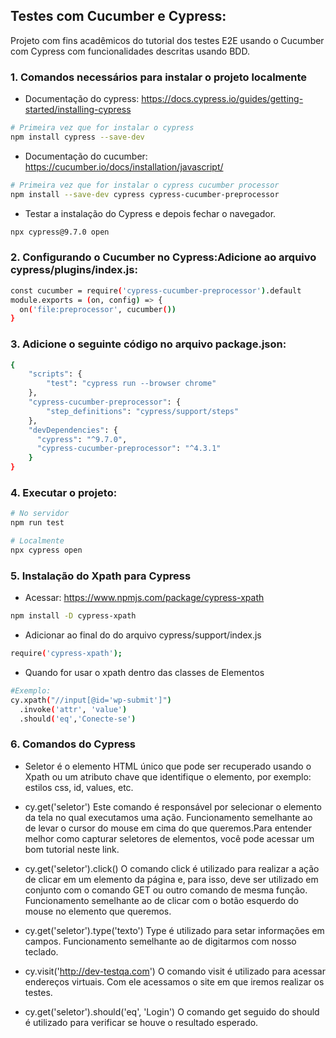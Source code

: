## Testes com Cucumber e Cypress:

Projeto com fins acadêmicos do tutorial dos testes E2E usando o Cucumber com Cypress com funcionalidades descritas usando BDD. 

### 1. Comandos necessários para instalar o projeto localmente

- Documentação do cypress: https://docs.cypress.io/guides/getting-started/installing-cypress

```bash
# Primeira vez que for instalar o cypress
npm install cypress --save-dev
```

- Documentação do cucumber: https://cucumber.io/docs/installation/javascript/

```bash
# Primeira vez que for instalar o cypress cucumber processor
npm install --save-dev cypress cypress-cucumber-preprocessor
```
- Testar a instalação do Cypress e depois fechar o navegador.
```bash 
npx cypress@9.7.0 open
```

### 2. Configurando o Cucumber no Cypress:Adicione ao arquivo cypress/plugins/index.js:

```bash
const cucumber = require('cypress-cucumber-preprocessor').default
module.exports = (on, config) => {
  on('file:preprocessor', cucumber())
}
```

### 3. Adicione o seguinte código no arquivo package.json:

```bash
{
    "scripts": {
        "test": "cypress run --browser chrome"
    },
    "cypress-cucumber-preprocessor": {
        "step_definitions": "cypress/support/steps"
    },
    "devDependencies": {
      "cypress": "^9.7.0",
      "cypress-cucumber-preprocessor": "^4.3.1"
    }
}
```

### 4. Executar o projeto:

```bash
# No servidor
npm run test
```

```bash
# Localmente
npx cypress open
```

### 5. Instalação do Xpath para Cypress

- Acessar: https://www.npmjs.com/package/cypress-xpath

```bash
npm install -D cypress-xpath
```

- Adicionar ao final do do arquivo cypress/support/index.js

```bash
require('cypress-xpath');
```

- Quando for usar o xpath dentro das classes de Elementos

```bash
#Exemplo:
cy.xpath("//input[@id='wp-submit']")
  .invoke('attr', 'value')
  .should('eq','Conecte-se')
```
### 6. Comandos do Cypress

- Seletor é o elemento HTML único que pode ser recuperado usando o Xpath ou um atributo chave que identifique o elemento, por exemplo: estilos css, id, values, etc.

- cy.get('seletor')
Este comando é responsável por selecionar o elemento da tela no qual executamos uma ação. Funcionamento semelhante ao de levar o cursor do mouse em cima do que queremos.Para entender melhor como capturar seletores de elementos, você pode acessar um bom tutorial neste link.

- cy.get('seletor').click()
O comando click é utilizado para realizar a ação de clicar em um elemento da página e, para isso, deve ser utilizado em conjunto com o comando GET ou outro comando de mesma função. Funcionamento semelhante ao de clicar com o botão esquerdo do mouse no elemento que queremos.

- cy.get('seletor').type('texto')
Type é utilizado para setar informações em campos. Funcionamento semelhante ao de digitarmos com nosso teclado.

- cy.visit('http://dev-testqa.com')
O comando visit é utilizado para acessar endereços virtuais. Com ele acessamos o site em que iremos realizar os testes.

- cy.get('seletor').should('eq', 'Login') 
O comando get seguido do should é utilizado para verificar se houve o resultado esperado.